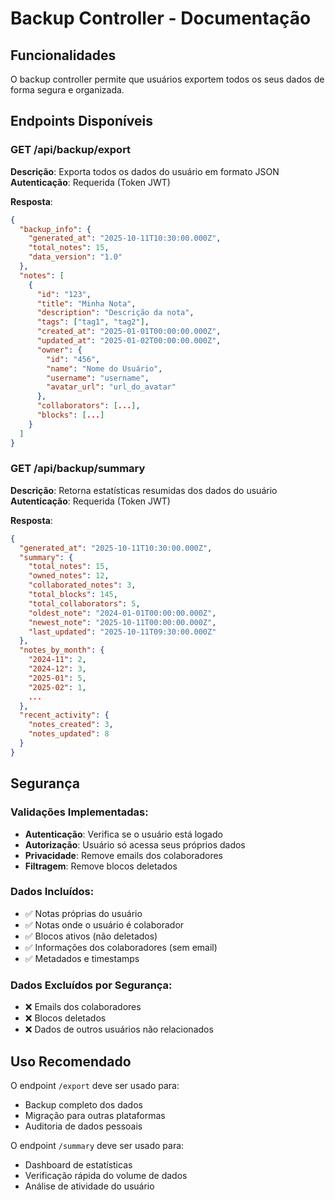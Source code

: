 # Backup Controller - Documentação

## Funcionalidades

O backup controller permite que usuários exportem todos os seus dados de forma segura e organizada.

## Endpoints Disponíveis

### GET /api/backup/export
**Descrição**: Exporta todos os dados do usuário em formato JSON
**Autenticação**: Requerida (Token JWT)

**Resposta**:
```json
{
  "backup_info": {
    "generated_at": "2025-10-11T10:30:00.000Z",
    "total_notes": 15,
    "data_version": "1.0"
  },
  "notes": [
    {
      "id": "123",
      "title": "Minha Nota",
      "description": "Descrição da nota",
      "tags": ["tag1", "tag2"],
      "created_at": "2025-01-01T00:00:00.000Z",
      "updated_at": "2025-01-02T00:00:00.000Z",
      "owner": {
        "id": "456",
        "name": "Nome do Usuário",
        "username": "username",
        "avatar_url": "url_do_avatar"
      },
      "collaborators": [...],
      "blocks": [...]
    }
  ]
}
```

### GET /api/backup/summary
**Descrição**: Retorna estatísticas resumidas dos dados do usuário
**Autenticação**: Requerida (Token JWT)

**Resposta**:
```json
{
  "generated_at": "2025-10-11T10:30:00.000Z",
  "summary": {
    "total_notes": 15,
    "owned_notes": 12,
    "collaborated_notes": 3,
    "total_blocks": 145,
    "total_collaborators": 5,
    "oldest_note": "2024-01-01T00:00:00.000Z",
    "newest_note": "2025-10-11T00:00:00.000Z",
    "last_updated": "2025-10-11T09:30:00.000Z"
  },
  "notes_by_month": {
    "2024-11": 2,
    "2024-12": 3,
    "2025-01": 5,
    "2025-02": 1,
    ...
  },
  "recent_activity": {
    "notes_created": 3,
    "notes_updated": 8
  }
}
```

## Segurança

### Validações Implementadas:
- **Autenticação**: Verifica se o usuário está logado
- **Autorização**: Usuário só acessa seus próprios dados
- **Privacidade**: Remove emails dos colaboradores
- **Filtragem**: Remove blocos deletados

### Dados Incluídos:
- ✅ Notas próprias do usuário
- ✅ Notas onde o usuário é colaborador
- ✅ Blocos ativos (não deletados)
- ✅ Informações dos colaboradores (sem email)
- ✅ Metadados e timestamps

### Dados Excluídos por Segurança:
- ❌ Emails dos colaboradores
- ❌ Blocos deletados
- ❌ Dados de outros usuários não relacionados

## Uso Recomendado

O endpoint `/export` deve ser usado para:
- Backup completo dos dados
- Migração para outras plataformas
- Auditoria de dados pessoais

O endpoint `/summary` deve ser usado para:
- Dashboard de estatísticas
- Verificação rápida do volume de dados
- Análise de atividade do usuário